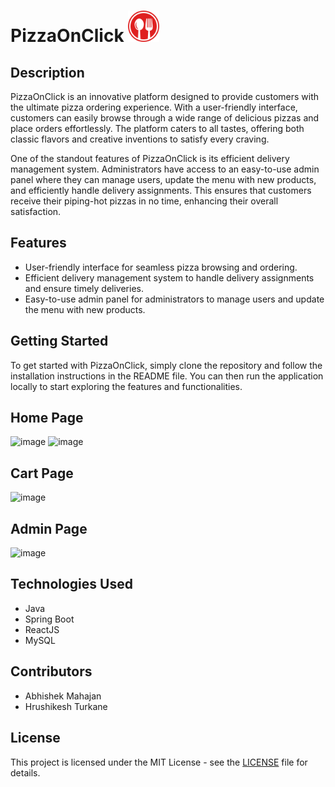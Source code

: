 # PizzaOnClick <img src="front-end/src/assests/images/res-logo.png" alt="PizzaOnClick Logo" width="50" height="50">

## Description

PizzaOnClick is an innovative platform designed to provide customers with the ultimate pizza ordering experience. With a user-friendly interface, customers can easily browse through a wide range of delicious pizzas and place orders effortlessly. The platform caters to all tastes, offering both classic flavors and creative inventions to satisfy every craving.

One of the standout features of PizzaOnClick is its efficient delivery management system. Administrators have access to an easy-to-use admin panel where they can manage users, update the menu with new products, and efficiently handle delivery assignments. This ensures that customers receive their piping-hot pizzas in no time, enhancing their overall satisfaction.

## Features

- User-friendly interface for seamless pizza browsing and ordering.
- Efficient delivery management system to handle delivery assignments and ensure timely deliveries.
- Easy-to-use admin panel for administrators to manage users and update the menu with new products.

## Getting Started

To get started with PizzaOnClick, simply clone the repository and follow the installation instructions in the README file. You can then run the application locally to start exploring the features and functionalities.
## Home Page
![image](https://github.com/Venom0011/PizzaOnClick/assets/87688288/7ca4a312-00f3-4b2a-8bc3-fbb771563236)
![image](https://github.com/Venom0011/PizzaOnClick/assets/87688288/fc426326-6bf7-483c-b69c-14960f7e9965)

## Cart Page
![image](https://github.com/Venom0011/PizzaOnClick/assets/87688288/3f8bd604-cab3-4866-b477-42b716289f57)

## Admin Page
![image](https://github.com/Venom0011/PizzaOnClick/assets/87688288/dfa65132-599d-4e58-916b-ad76238a23ad)


## Technologies Used

- Java
- Spring Boot
- ReactJS
- MySQL

## Contributors

- Abhishek Mahajan
- Hrushikesh Turkane

## License

This project is licensed under the MIT License - see the [LICENSE](LICENSE) file for details.

